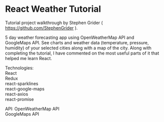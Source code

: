 # React Weather Tutorial

Tutorial project walkthrough by Stephen Grider ( https://github.com/StephenGrider ).

5 day weather forecasting app using OpenWeatherMap API and GoogleMaps API. See charts and weather data (temperature, pressure, humidity) of your selected cities along with a map of the city. Along with completing the tutorial, I have commented on the most useful parts of it that helped me learn React.

Technologies:<br>
React<br>
Redux<br>
react-sparklines<br>
react-google-maps<br>
react-axios<br>
react-promise<br>

API:
OpenWeatherMap API<br>
GoogleMaps API

